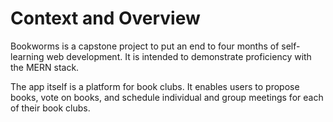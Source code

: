# Context and Overview
Bookworms is a capstone project to put an end to four months of self-learning web development. It is intended to demonstrate proficiency with the MERN stack.

The app itself is a platform for book clubs. It enables users to propose books, vote on books, and schedule individual and group meetings for each of their book clubs.
